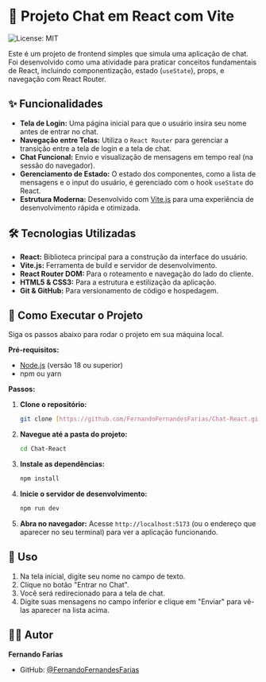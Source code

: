 # 💬 Projeto Chat em React com Vite

![License: MIT](https://img.shields.io/badge/License-MIT-blue.svg)

Este é um projeto de frontend simples que simula uma aplicação de chat. Foi desenvolvido como uma atividade para praticar conceitos fundamentais de React, incluindo componentização, estado (`useState`), props, e navegação com React Router.


## ✨ Funcionalidades

-   **Tela de Login:** Uma página inicial para que o usuário insira seu nome antes de entrar no chat.
-   **Navegação entre Telas:** Utiliza o `React Router` para gerenciar a transição entre a tela de login e a tela de chat.
-   **Chat Funcional:** Envio e visualização de mensagens em tempo real (na sessão do navegador).
-   **Gerenciamento de Estado:** O estado dos componentes, como a lista de mensagens e o input do usuário, é gerenciado com o hook `useState` do React.
-   **Estrutura Moderna:** Desenvolvido com [Vite.js](https://vitejs.dev/) para uma experiência de desenvolvimento rápida e otimizada.

## 🛠️ Tecnologias Utilizadas

-   **React:** Biblioteca principal para a construção da interface do usuário.
-   **Vite.js:** Ferramenta de build e servidor de desenvolvimento.
-   **React Router DOM:** Para o roteamento e navegação do lado do cliente.
-   **HTML5 & CSS3:** Para a estrutura e estilização da aplicação.
-   **Git & GitHub:** Para versionamento de código e hospedagem.

## 🚀 Como Executar o Projeto

Siga os passos abaixo para rodar o projeto em sua máquina local.

**Pré-requisitos:**
-   [Node.js](https://nodejs.org/en/) (versão 18 ou superior)
-   npm ou yarn

**Passos:**

1.  **Clone o repositório:**
    ```bash
    git clone [https://github.com/FernandoFernandesFarias/Chat-React.git](https://github.com/FernandoFernandesFarias/Chat-React.git)
    ```

2.  **Navegue até a pasta do projeto:**
    ```bash
    cd Chat-React
    ```

3.  **Instale as dependências:**
    ```bash
    npm install
    ```

4.  **Inicie o servidor de desenvolvimento:**
    ```bash
    npm run dev
    ```

5.  **Abra no navegador:**
    Acesse `http://localhost:5173` (ou o endereço que aparecer no seu terminal) para ver a aplicação funcionando.

## 📝 Uso

1.  Na tela inicial, digite seu nome no campo de texto.
2.  Clique no botão "Entrar no Chat".
3.  Você será redirecionado para a tela de chat.
4.  Digite suas mensagens no campo inferior e clique em "Enviar" para vê-las aparecer na lista acima.

## 👨‍💻 Autor

**Fernando Farias**

-   GitHub: [@FernandoFernandesFarias](https://github.com/FernandoFernandesFarias)
